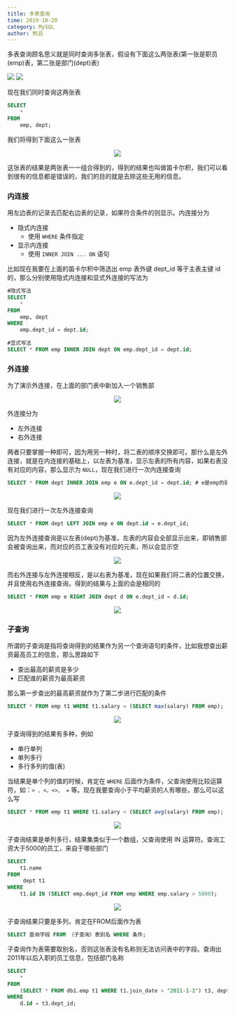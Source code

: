 ```yaml
---
title: 多表查询
time: 2019-10-20
category: MySQL
author: 熊滔
---
```


多表查询顾名思义就是同时查询多张表，假设有下面这么两张表(第一张是职员(emp)表，第二张是部门(dept)表)

<img src="https://gitee.com/lastknightcoder/blogimage/raw/master/img/mysql35.png" />
<img src="https://gitee.com/lastknightcoder/blogimage/raw/master/img/mysql36.png" />

现在我们同时查询这两张表

```sql
SELECT
    *
FROM
    emp, dept;
```

我们将得到下面这么一张表

<center>
<img src="https://gitee.com/lastknightcoder/blogimage/raw/master/img/mysql37.png" />
</center>

这张表的结果是两张表一一组合得到的，得到的结果也叫做笛卡尔积，我们可以看到很有的信息都是错误的，我们的目的就是去除这些无用的信息。

### 内连接

用左边表的记录去匹配右边表的记录，如果符合条件的则显示。内连接分为

- 隐式内连接
  - 使用 `WHERE` 条件指定
- 显示内连接
  - 使用 `INNER JOIN ... ON` 语句

比如现在我要在上面的笛卡尔积中筛选出 emp 表外键 dept_id 等于主表主键 id 的，那么分别使用隐式内连接和显式外连接的写法为

```sql
#隐式写法
SELECT
    *
FROM
    emp, dept
WHERE
    emp.dept_id = dept.id;
    
#显式写法
SELECT * FROM emp INNER JOIN dept ON emp.dept_id = dept.id;
```

### 外连接

为了演示外连接，在上面的部门表中新加入一个销售部

<center>
<img src="https://gitee.com/lastknightcoder/blogimage/raw/master/img/mysql38.png" />
</center>

外连接分为

- 左外连接
- 右外连接

两者只要掌握一种即可，因为用另一种时，将二表的顺序交换即可。那什么是左外连接，就是在内连接的基础上，以左表为基准，显示左表的所有内容，如果右表没有对应的内容，那么显示为 `NULL`，现在我们进行一次内连接查询

```sql
SELECT * FROM dept INNER JOIN emp e ON e.dept_id = dept.id; # e是emp的别名
```

<center>
<img src="https://gitee.com/lastknightcoder/blogimage/raw/master/img/mysql39.png" />
</center>

现在我们进行一次左外连接查询

```sql
SELECT * FROM dept LEFT JOIN emp e ON dept.id = e.dept_id;
```

因为左外连接查询是以左表(dept)为基准，左表的内容会全部显示出来，即销售部会被查询出来，而对应的员工表没有对应的元素，所以会显示空

<center>
<img src="https://gitee.com/lastknightcoder/blogimage/raw/master/img/mysql40.png" />
</center>

而右外连接与左外连接相反，是以右表为基准，现在如果我们将二表的位置交换，并且使用右外连接查询，得到的结果与上面的会是相同的

```sql
SELECT * FROM emp e RIGHT JOIN dept d ON e.dept_id = d.id;
```

<center>
<img src="https://gitee.com/lastknightcoder/blogimage/raw/master/img/mysql41.png" />
</center>

### 子查询

所谓的子查询是指将查询得到的结果作为另一个查询语句的条件，比如我想查出薪资最高员工的信息，那么思路如下

- 查出最高的薪资是多少
- 匹配谁的薪资为最高薪资

那么第一步查出的最高薪资就作为了第二步进行匹配的条件

```sql
SELECT * FROM emp t1 WHERE t1.salary = (SELECT max(salary) FROM emp);
```

<center>
<img src="https://gitee.com/lastknightcoder/blogimage/raw/master/img/mysql42.png" />
</center>

子查询得到的结果有多种，例如

- 单行单列
- 单列多行
- 多行多列的值(表)

当结果是单个列的值的时候，肯定在 `WHERE` 后面作为条件，父查询使用比较运算符，如：`> 、<、<>、 =` 等。现在我要查询小于平均薪资的人有哪些，那么可以这么写

```sql
SELECT * FROM emp t1 WHERE t1.salary < (SELECT avg(salary) FROM emp);
```

<center>
<img src="https://gitee.com/lastknightcoder/blogimage/raw/master/img/mysql43.png" />
</center>

子查询结果是单列多行，结果集类似于一个数组，父查询使用 IN 运算符。查询工资大于5000的员工，来自于哪些部门

```sql
SELECT
    t1.name
FROM
     dept t1
WHERE
    t1.id IN (SELECT emp.dept_id FROM emp WHERE emp.salary > 5000);
```

<center>
<img src="https://gitee.com/lastknightcoder/blogimage/raw/master/img/mysql44.png" />
</center>

子查询结果只要是多列，肯定在FROM后面作为表

```sql
SELECT 查询字段 FROM （子查询）表别名 WHERE 条件;
```

子查询作为表需要取别名，否则这张表没有名称则无法访问表中的字段。查询出2011年以后入职的员工信息，包括部门名称 

```sql
SELECT
    *
FROM
    (SELECT * FROM db1.emp t1 WHERE t1.join_date > "2011-1-1") t3, dept d
WHERE
    d.id = t3.dept_id;
```